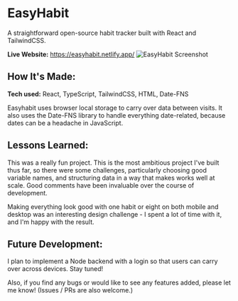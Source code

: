 # EasyHabit

A straightforward open-source habit tracker built with React and TailwindCSS.

**Live Website:** https://easyhabit.netlify.app/
![EasyHabit Screenshot](https://imgur.com/M1SkVep.png)

## How It's Made:

**Tech used:** React, TypeScript, TailwindCSS, HTML, Date-FNS

Easyhabit uses browser local storage to carry over data between visits. It also uses the Date-FNS library to handle everything date-related, because dates can be a headache in JavaScript.

## Lessons Learned:

This was a really fun project. This is the most ambitious project I've built thus far, so there were some challenges, particularly choosing good variable names, and structuring data in a way that makes works well at scale. Good comments have been invaluable over the course of development.

Making everything look good with one habit or eight on both mobile and desktop was an interesting design challenge - I spent a lot of time with it, and I'm happy with the result.

## Future Development:

I plan to implement a Node backend with a login so that users can carry over across devices. Stay tuned!

Also, if you find any bugs or would like to see any features added, please let me know! (Issues / PRs are also welcome.)
